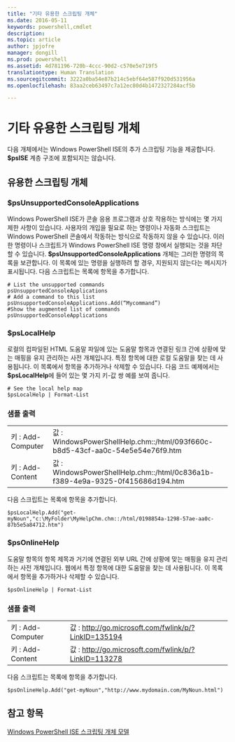 ```yaml
---
title: "기타 유용한 스크립팅 개체"
ms.date: 2016-05-11
keywords: powershell,cmdlet
description: 
ms.topic: article
author: jpjofre
manager: dongill
ms.prod: powershell
ms.assetid: 4d781196-720b-4ccc-90d2-c570e5e719f5
translationtype: Human Translation
ms.sourcegitcommit: 3222a0ba54e87b214c5ebf64e587f920d531956a
ms.openlocfilehash: 83aa2ceb63497c7a12ec80d4b1472327284acf5b

---
```


# 기타 유용한 스크립팅 개체
  다음 개체에서는 Windows PowerShell ISE의 추가 스크립팅 기능을 제공합니다. **$psISE** 계층 구조에 포함되지는 않습니다.

## 유용한 스크립팅 개체

### $psUnsupportedConsoleApplications
 Windows PowerShell ISE가 콘솔 응용 프로그램과 상호 작용하는 방식에는 몇 가지 제한 사항이 있습니다. 사용자의 개입을 필요로 하는 명령이나 자동화 스크립트는 Windows PowerShell 콘솔에서 작동하는 방식으로 작동하지 않을 수 있습니다. 이러한 명령이나 스크립트가 Windows PowerShell ISE 명령 창에서 실행되는 것을 차단할 수 있습니다. **$psUnsupportedConsoleApplications** 개체는 그러한 명령의 목록을 보관합니다. 이 목록에 있는 명령을 실행하려 할 경우, 지원되지 않는다는 메시지가 표시됩니다. 다음 스크립트는 목록에 항목을 추가합니다.

```
# List the unsupported commands
psUnsupportedConsoleApplications
# Add a command to this list
psUnsupportedConsoleApplications.Add(“Mycommand”)
#Show the augmented list of commands
psUnsupportedConsoleApplications

```

### $psLocalHelp
 로컬의 컴파일된 HTML 도움말 파일에 있는 도움말 항목과 연결된 링크 간에 상황에 맞는 매핑을 유지 관리하는 사전 개체입니다. 특정 항목에 대한 로컬 도움말을 찾는 데 사용됩니다. 이 목록에서 항목을 추가하거나 삭제할 수 있습니다. 다음 코드 예제에서는 **$psLocalHelp**에 들어 있는 몇 가지 키-값 쌍 예를 보여 줍니다.

```
# See the local help map
$psLocalHelp | Format-List

```

### 샘플 출력

|||
|-|-|
|키 : Add-Computer|값 : WindowsPowerShellHelp.chm::/html/093f660c-b8d5-43cf-aa0c-54e5e54e76f9.htm|
|키 : Add-Content|값 : WindowsPowerShellHelp.chm::/html/0c836a1b-f389-4e9a-9325-0f415686d194.htm|

 다음 스크립트는 목록에 항목을 추가합니다.

```
$psLocalHelp.Add("get-myNoun","c:\MyFolder\MyHelpChm.chm::/html/0198854a-1298-57ae-aa0c-87b5e5a84712.htm")
```

### $psOnlineHelp
 도움말 항목의 항목 제목과 거기에 연결된 외부 URL 간에 상황에 맞는 매핑을 유지 관리하는 사전 개체입니다. 웹에서 특정 항목에 대한 도움말을 찾는 데 사용됩니다. 이 목록에서 항목을 추가하거나 삭제할 수 있습니다.

```
$psOnlineHelp | Format-List

```

### 샘플 출력

|||
|-|-|
|키 : Add-Computer|값 : http://go.microsoft.com/fwlink/p/?LinkID=135194|
|키 : Add-Content|값 : http://go.microsoft.com/fwlink/p/?LinkID=113278|

 다음 스크립트는 목록에 항목을 추가합니다.

```
$psOnlineHelp.Add("get-myNoun","http://www.mydomain.com/MyNoun.html")
```

## 참고 항목
 [Windows PowerShell ISE 스크립팅 개체 모델](../../core-powershell/ise/The-Windows-PowerShell-ISE-Scripting-Object-Model.md)

  



<!--HONumber=Aug16_HO4-->



